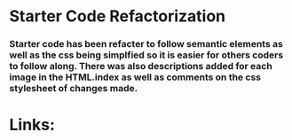 # Starter Code Refactorization
### Starter code has been refacter to follow semantic elements as well as the css being simplfied so it is easier for others coders to follow along. There was also descriptions added for each image in the HTML.index as well as comments on the css stylesheet of changes made.
# Links:
###
